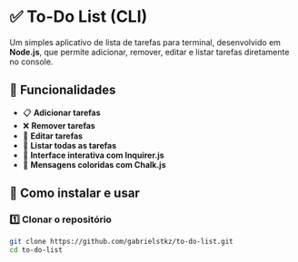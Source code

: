 # ✅ To-Do List (CLI)

Um simples aplicativo de lista de tarefas para terminal, desenvolvido em **Node.js**, que permite adicionar, remover, editar e listar tarefas diretamente no console.

## 📌 Funcionalidades

- 📋 **Adicionar tarefas**  
- ❌ **Remover tarefas**  
- 📝 **Editar tarefas**  
- 📜 **Listar todas as tarefas**  
- 🚀 **Interface interativa com Inquirer.js**  
- 🎨 **Mensagens coloridas com Chalk.js**  

## 🚀 Como instalar e usar

### 1️⃣ **Clonar o repositório**  
```bash
git clone https://github.com/gabrielstkz/to-do-list.git
cd to-do-list
